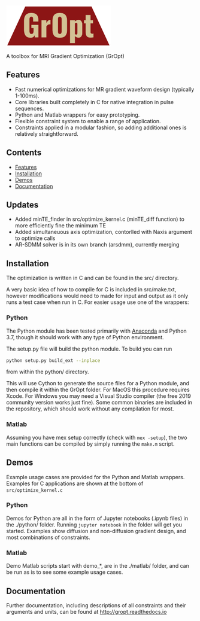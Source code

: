 <p align="left">
  <a href="https://github.com/mloecher/gropt/">
    <img src="docs/gropt_logo.png" height="110">
  </a>
</p>

A toolbox for MRI Gradient Optimization (GrOpt)

## Features
* Fast numerical optimizations for MR gradient waveform design (typically 1-100ms).
* Core libraries built completely in C for native integration in pulse sequences.
* Python and Matlab wrappers for easy prototyping.
* Flexible constraint system to enable a range of application.
* Constraints applied in a modular fashion, so adding additional ones is relatively straightforward.

## Contents
- [Features](#features)
- [Installation](#installation)
- [Demos](#demos)
- [Documentation](#documentation)

## Updates
 * Added minTE_finder in src/optimize_kernel.c (minTE_diff function) to more efficiently fine the minimum TE
 * Added simultaneuous axis optimization, contorlled with Naxis argument to optimize calls
 * AR-SDMM solver is in its own branch (arsdmm), currently merging 

## Installation

The optimization is written in C and can be found in the src/ directory.

A very basic idea of how to compile for C is included in src/make.txt, however modifications would need to made for input and output as it only runs a test case when run in C.  For easier usage use one of the wrappers:

### Python

The Python module has been tested primarily with [Anaconda](https://www.anaconda.com/) and Python 3.7, though it should work with any type of Python environment.

The setup.py file will build the python module.  To build you can run 
```bash
python setup.py build_ext --inplace
```
from within the python/ directory.  

This will use Cython to generate the source files for a Python module, and then compile it within the GrOpt folder.  For MacOS this procedure requires Xcode.  For Windows you may need a Visual Studio compiler (the free 2019 community version works just fine).  Some common binaries are included in the repository, which should work without any compilation for most.

### Matlab

Assuming you have mex setup correctly (check with `mex -setup`), the two main functions can be compiled by simply running the `make.m` script. 

## Demos

Example usage cases are provided for the Python and Matlab wrappers.  Examples for C applications are shown at the bottom of `src/optimize_kernel.c`

### Python

Demos for Python are all in the form of Jupyter notebooks (.ipynb files) in the ./python/ folder.  Running `jupyter notebook` in the folder will get you started.  Examples show diffusion and non-diffusion gradient design, and most combinations of constraints.

### Matlab

Demo Matlab scripts start with demo_*, are in the ./matlab/ folder, and can be run as is to see some example usage cases.

## Documentation

Further documentation, including descriptions of all constraints and their arguments and units, can be found at http://gropt.readthedocs.io
